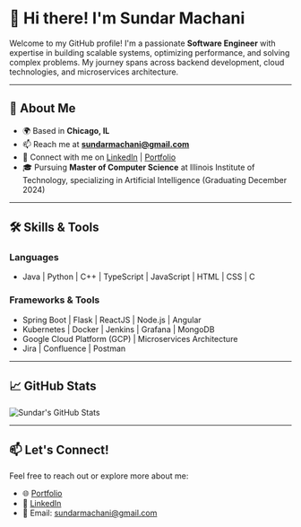 # 👋 Hi there! I'm Sundar Machani

Welcome to my GitHub profile! I'm a passionate **Software Engineer** with expertise in building scalable systems, optimizing performance, and solving complex problems. My journey spans across backend development, cloud technologies, and microservices architecture.

---

## 🚀 About Me

- 🌍 Based in **Chicago, IL**
- 📫 Reach me at **sundarmachani@gmail.com**
- 🔗 Connect with me on [LinkedIn](https://www.linkedin.com/in/sundar-machani/) | [Portfolio](https://sundarmachani.wixsite.com/portfolio)
- 🎓 Pursuing **Master of Computer Science** at Illinois Institute of Technology, specializing in Artificial Intelligence (Graduating December 2024)

---

## 🛠️ Skills & Tools

### **Languages**
- Java | Python | C++ | TypeScript | JavaScript | HTML | CSS | C

### **Frameworks & Tools**
- Spring Boot | Flask | ReactJS | Node.js | Angular
- Kubernetes | Docker | Jenkins | Grafana | MongoDB
- Google Cloud Platform (GCP) | Microservices Architecture
- Jira | Confluence | Postman

---


## 📈 GitHub Stats

![Sundar's GitHub Stats](https://github-readme-stats.vercel.app/api?username=yourusername&show_icons=true&theme=radical)

---

## 📫 Let's Connect!

Feel free to reach out or explore more about me:
- 🌐 [Portfolio](#)
- 💼 [LinkedIn](#)
- 📧 Email: sundarmachani@gmail.com
